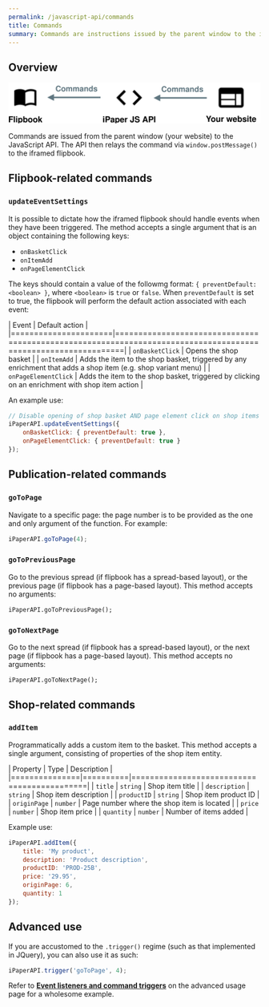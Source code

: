 ```yaml
---
permalink: /javascript-api/commands
title: Commands
summary: Commands are instructions issued by the parent window to the iframed flipbook. Commands can be invoked by calling magic methods, which can be accessed directly from the API instance.
---
```


## Overview

<img src="/images/javascript-api/commands.svg" style="max-width: 100%; max-height: 100%" />

Commands are issued from the parent window (your website) to the JavaScript API. The API then relays the command via `window.postMessage()` to the iframed flipbook.

## Flipbook-related commands

### `updateEventSettings`

It is possible to dictate how the iframed flipbook should handle events when they have been triggered. The method accepts a single argument that is an object containing the following keys:

- `onBasketClick`
- `onItemAdd`
- `onPageElementClick`

The keys should contain a value of the followmg format: `{ preventDefault: <boolean> }`, where `<boolean>` is `true` or `false`. When `preventDefault` is set to true, the flipbook will perform the default action associated with each event:

| Event                | Default action                                                                                               |
|======================|==============================================================================================================|
| `onBasketClick`      | Opens the shop basket                                                                                        |
| `onItemAdd`          | Adds the item to the shop basket, triggered by any enrichment that adds a shop item (e.g. shop variant menu) |
| `onPageElementClick` | Adds the item to the shop basket, triggered by clicking on an enrichment with shop item action               |

An example use:

```js
// Disable opening of shop basket AND page element click on shop items
iPaperAPI.updateEventSettings({
	onBasketClick: { preventDefault: true },
	onPageElementClick: { preventDefault: true }
});
```


## Publication-related commands

### `goToPage`

Navigate to a specific page: the page number is to be provided as the one and only argument of the function. For example:

```js
iPaperAPI.goToPage(4);
```

### `goToPreviousPage`

Go to the previous spread (if flipbook has a spread-based layout), or the previous page (if flipbook has a page-based layout). This method accepts no arguments:

```
iPaperAPI.goToPreviousPage();
```

### `goToNextPage`

Go to the next spread (if flipbook has a spread-based layout), or the next page (if flipbook has a page-based layout). This method accepts no arguments:

```
iPaperAPI.goToNextPage();
```

## Shop-related commands

### `addItem`

Programmatically adds a custom item to the basket. This method accepts a single argument, consisting of properties of the shop item entity.

| Property      | Type     | Description                                |
|===============|==========|============================================|
| `title`       | `string` | Shop item title                            |
| `description` | `string` | Shop item description                      |
| `productID`   | `string` | Shop item product ID                       |
| `originPage`  | `number` | Page number where the shop item is located |
| `price`       | `number` | Shop item price                            |
| `quantity`    | `number` | Number of items added                      |

Example use:

```js
iPaperAPI.addItem({
    title: 'My product',
    description: 'Product description',
    productID: 'PROD-25B',
    price: '29.95',
    originPage: 6,
    quantity: 1
});
```

## Advanced use

If you are accustomed to the `.trigger()` regime (such as that implemented in JQuery), you can also use it as such:

```js
iPaperAPI.trigger('goToPage', 4);
```

Refer to [**Event listeners and command triggers**](./advanced-usage#event-listeners-and-command-triggers) on the advanced usage page for a wholesome example.